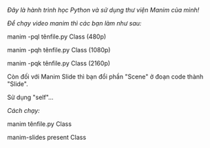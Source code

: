 *Đây là hành trình học Python và sử dụng thư viện Manim của mình!*

*Để chạy video manim thì các bạn làm như sau:*

manim -pql tênfile.py Class (480p)

manim -pqh tênfile.py Class (1080p)

manim -pqk tênfile.py Class (2160p)

Còn đối với Manim Slide thì bạn đổi phần "Scene" ở đoạn code thành "Slide".

Sử dụng "self"...

*Cách chạy:*

manim tênfile.py Class

manim-slides present Class
